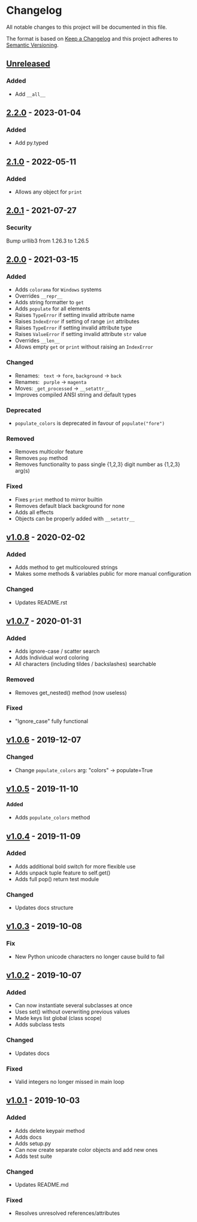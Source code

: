 # Changelog
All notable changes to this project will be documented in this file.

The format is based on [Keep a Changelog](http://keepachangelog.com/en/1.0.0/)
and this project adheres to [Semantic Versioning](http://semver.org/spec/v2.0.0.html).

[Unreleased](https://github.com/jshwi/object-colors/compare/v2.2.0...HEAD)
------------------------------------------------------------------------
### Added
- Add `__all__`

[2.2.0](https://github.com/jshwi/object-colors/releases/tag/v2.2.0) - 2023-01-04
------------------------------------------------------------------------
### Added
- Add py.typed

[2.1.0](https://github.com/jshwi/object-colors/releases/tag/v2.1.0) - 2022-05-11
------------------------------------------------------------------------
### Added
- Allows any object for `print`

[2.0.1](https://github.com/jshwi/object-colors/releases/tag/v2.0.1) - 2021-07-27
------------------------------------------------------------------------
### Security
Bump urllib3 from 1.26.3 to 1.26.5

[2.0.0](https://github.com/jshwi/object-colors/releases/tag/v2.0.0) - 2021-03-15
------------------------------------------------------------------------
### Added
- Adds ``colorama`` for ``Windows`` systems
- Overrides ``__repr__``
- Adds string formatter to ``get``
- Adds ``populate`` for all elements
- Raises ``TypeError`` if setting invalid attribute name
- Raises ``IndexError`` if setting of range ``int`` attributes
- Raises ``TypeError`` if setting invalid attribute type
- Raises ``ValueError`` if setting invalid attribute ``str`` value
- Overrides ``__len__``
- Allows empty ``get`` or ``print`` without raising an ``IndexError``

### Changed
- Renames: `` text`` -> ``fore``,  ``background`` -> ``back``
- Renames: `` purple`` -> ``magenta``
- Moves: ``_get_processed`` -> ``__setattr__``
- Improves compiled ANSI string and default types

### Deprecated
- ``populate_colors`` is deprecated in favour of ``populate("fore")``

### Removed
- Removes multicolor feature
- Removes ``pop`` method
- Removes functionality to pass single {1,2,3} digit number as {1,2,3} arg(s)

### Fixed
- Fixes ``print`` method to mirror builtin
- Removes default black background for none
- Adds all effects
- Objects can be properly added with ``__setattr__``

[v1.0.8](https://github.com/jshwi/object-colors/releases/tag/v1.0.8)  - 2020-02-02
------------------------------------------------------------------------
### Added
- Adds method to get multicoloured strings
- Makes some methods & variables public for more manual configuration

### Changed
- Updates README.rst

[v1.0.7](https://github.com/jshwi/object-colors/releases/tag/v1.0.7) - 2020-01-31
------------------------------------------------------------------------
### Added
- Adds ignore-case / scatter search
- Adds Individual word coloring
- All characters (including tildes / backslashes) searchable

### Removed
- Removes get_nested() method (now useless)

### Fixed
- "Ignore_case" fully functional

[v1.0.6](https://github.com/jshwi/object-colors/releases/tag/v1.0.6) - 2019-12-07
------------------------------------------------------------------------
### Changed
- Change ``populate_colors`` arg: "colors" -> populate=True

[v1.0.5](https://github.com/jshwi/object-colors/releases/tag/v1.0.5) - 2019-11-10
------------------------------------------------------------------------
#### Added
- Adds ``populate_colors`` method

[v1.0.4](https://github.com/jshwi/object-colors/releases/tag/v1.0.4) - 2019-11-09
------------------------------------------------------------------------
### Added
- Adds additional bold switch for more flexible use
- Adds unpack tuple feature to self.get()
- Adds full pop() return test module

### Changed
- Updates docs structure

[v1.0.3](https://github.com/jshwi/object-colors/releases/tag/v1.0.3) - 2019-10-08
------------------------------------------------------------------------
### Fix
- New Python unicode characters no longer cause build to fail

[v1.0.2](https://github.com/jshwi/object-colors/releases/tag/v1.0.2)  - 2019-10-07
------------------------------------------------------------------------
### Added
- Can now instantiate several subclasses at once
- Uses set() without overwriting previous values
- Made keys list global (class scope)
- Adds subclass tests

### Changed
- Updates docs

### Fixed
- Valid integers no longer missed in main loop

[v1.0.1](https://github.com/jshwi/object-colors/releases/tag/v1.0.1) - 2019-10-03
------------------------------------------------------------------------
### Added
- Adds delete keypair method
- Adds docs
- Adds setup.py
- Can now create separate color objects and add new ones
- Adds test suite

### Changed
- Updates README.md

### Fixed
- Resolves unresolved references/attributes
